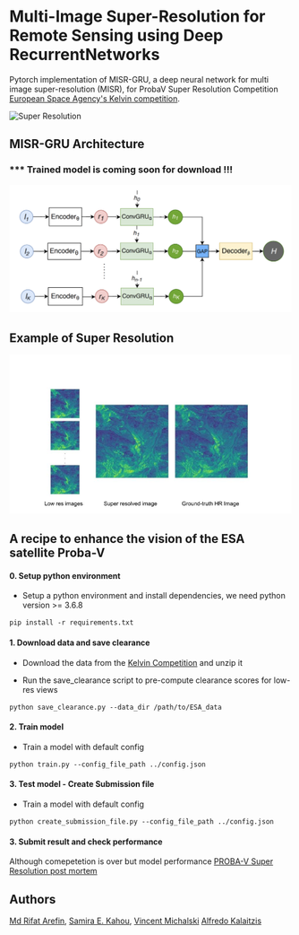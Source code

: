 # Multi-Image Super-Resolution for Remote Sensing using Deep RecurrentNetworks

Pytorch implementation of MISR-GRU, a deep neural network for multi image super-resolution (MISR), for ProbaV Super Resolution Competition [European Space Agency's Kelvin competition](https://kelvins.esa.int/proba-v-super-resolution/home/).

![Super Resolution](resources/Super-Resolution.gif)

## MISR-GRU Architecture

### *** Trained model is coming soon for download !!!


![MISR-GRU Architecture](resources/MISR-GRU_architecture.png)

## Example of Super Resolution
![Multi Image Super Resolution example](resources/example.jpg)


## A recipe to enhance the vision of the ESA satellite Proba-V



#### 0. Setup python environment
- Setup a python environment and install dependencies, we need python version >= 3.6.8

```
pip install -r requirements.txt
```

#### 1. Download data and save clearance

- Download the data from the [Kelvin Competition](https://kelvins.esa.int/proba-v-super-resolution/data/) and unzip it

- Run the save_clearance script to pre-compute clearance scores for low-res views 

```
python save_clearance.py --data_dir /path/to/ESA_data
```  

#### 2. Train model

- Train a model with default config

```
python train.py --config_file_path ../config.json
```

#### 3. Test model - Create Submission file

- Train a model with default config

```
python create_submission_file.py --config_file_path ../config.json
```

#### 3. Submit result and check performance

Although comepetetion is over but model performance [PROBA-V Super Resolution post mortem](https://kelvins.esa.int/proba-v-super-resolution-post-mortem/)

## Authors

[Md Rifat Arefin](https://www.linkedin.com/in/rifatarefin/), [Samira E. Kahou](https://twitter.com/samiraekahou?lang=en), [Vincent Michalski](https://twitter.com/v_michalski?lang=en-gb) [Alfredo Kalaitzis](https://github.com/alkalait)
